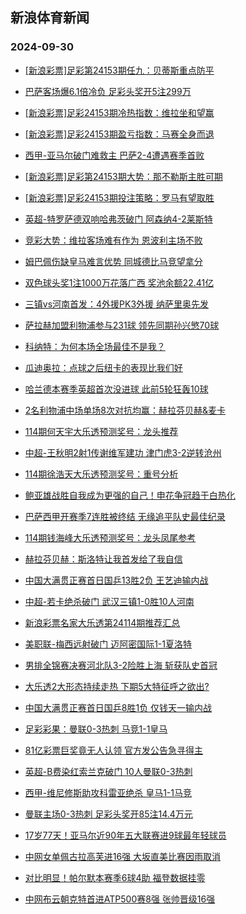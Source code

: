 ## 新浪体育新闻 
### 2024-09-30

+ [[新浪彩票]足彩第24153期任九：贝蒂斯重点防平](https://sports.sina.com.cn/l/2024-09-29/doc-incqummy9480041.shtml)

+ [巴萨客场爆6.1倍冷负 足彩头奖开5注299万](https://sports.sina.com.cn/l/2024-09-29/doc-incqumne3739298.shtml)

+ [[新浪彩票]足彩24153期冷热指数：维拉坐和望赢](https://sports.sina.com.cn/l/2024-09-29/doc-incqummy9480906.shtml)

+ [[新浪彩票]足彩24153期盈亏指数：马赛全身而退](https://sports.sina.com.cn/l/2024-09-29/doc-incqumna6257796.shtml)

+ [西甲-亚马尔破门难救主 巴萨2-4遭遇赛季首败](https://sports.sina.com.cn/g/laliga/2024-09-29/doc-incquvzy3565551.shtml)

+ [[新浪彩票]足彩第24153期大势：那不勒斯主胜可期](https://sports.sina.com.cn/l/2024-09-29/doc-incqumna6256818.shtml)

+ [[新浪彩票]足彩24153期投注策略：罗马有望取胜](https://sports.sina.com.cn/l/2024-09-29/doc-incqumnh0519659.shtml)

+ [英超-特罗萨德双响哈弗茨破门 阿森纳4-2莱斯特](https://sports.sina.com.cn/g/pl/2024-09-29/doc-incqurty6138884.shtml)

+ [竞彩大势：维拉客场难有作为 恩波利主场不败](https://sports.sina.com.cn/l/2024-09-29/doc-incqumne3744557.shtml)

+ [姆巴佩伤缺皇马难言优势 同城德比马竞望拿分](https://sports.sina.com.cn/l/2024-09-29/doc-incqqytr0989954.shtml)

+ [双色球头奖1注1000万花落广西 奖池余额22.41亿](https://sports.sina.com.cn/l/2024-09-29/doc-incqvtfs0129956.shtml)

+ [三镇vs河南首发：4外援PK3外援 纳萨里奥先发](https://sports.sina.com.cn/china/j/2024-09-29/doc-incqvnxn9053018.shtml)

+ [萨拉赫加盟利物浦参与231球 领先同期孙兴慜70球](https://sports.sina.com.cn/g/2024-09-29/doc-incqufeh3770313.shtml)

+ [科纳特：为何本场全场最佳不是我？](https://sports.sina.com.cn/g/2024-09-29/doc-incqtywk3898948.shtml)

+ [瓜迪奥拉：点球之后纽卡的表现比我们好](https://sports.sina.com.cn/g/2024-09-29/doc-incqtywe9685088.shtml)

+ [哈兰德本赛季英超首次没进球 此前5轮狂轰10球](https://sports.sina.com.cn/g/pl/2024-09-29/doc-incqvaiu5982044.shtml)

+ [2名利物浦中场单场8次对抗均赢：赫拉芬贝赫&麦卡](https://sports.sina.com.cn/g/2024-09-29/doc-incqufek0546617.shtml)

+ [114期何天宇大乐透预测奖号：龙头推荐](https://sports.sina.com.cn/l/2024-09-29/doc-incqvais9222208.shtml)

+ [中超-王秋明2射1传谢维军建功 津门虎3-2逆转沧州](https://sports.sina.com.cn/china/j/2024-09-29/doc-incqvtfq3358881.shtml)

+ [114期徐浩天大乐透预测奖号：重号分析](https://sports.sina.com.cn/l/2024-09-29/doc-incqvais9220875.shtml)

+ [鲍亚雄战胜自我成为更强的自己！申花争冠趋于白热化](https://sports.sina.com.cn/china/2024-09-29/doc-incqurtw9406516.shtml)

+ [巴萨西甲开赛季7连胜被终结 无缘追平队史最佳纪录](https://sports.sina.com.cn/g/laliga/2024-09-29/doc-incqvaiw3503953.shtml)

+ [114期钱海峰大乐透预测奖号：龙头凤尾参考](https://sports.sina.com.cn/l/2024-09-29/doc-incqvais9220198.shtml)

+ [赫拉芬贝赫：斯洛特让我首发给了我自信](https://sports.sina.com.cn/g/2024-09-29/doc-incqufek0546246.shtml)

+ [中国大满贯正赛首日国乒13胜2负 王艺迪输内战](https://sports.sina.com.cn/others/pingpang/2024-09-29/doc-incqvtfs0116862.shtml)

+ [中超-若卡绝杀破门 武汉三镇1-0胜10人河南](https://sports.sina.com.cn/china/j/2024-09-29/doc-incqvxpn3240540.shtml)

+ [新浪彩票名家大乐透第24114期推荐汇总](https://sports.sina.com.cn/l/2024-09-29/doc-incqvaiu5982656.shtml)

+ [美职联-梅西远射破门 迈阿密国际1-1夏洛特](https://sports.sina.com.cn/global/others/2024-09-29/doc-incqurtw9384153.shtml)

+ [男排全锦赛决赛河北队3-2险胜上海 斩获队史首冠](https://sports.sina.com.cn/others/volleyball/2024-09-29/doc-incqvxpn3241307.shtml)

+ [大乐透2大形态持续走热 下期5大特征呼之欲出?](https://sports.sina.com.cn/l/2024-09-29/doc-incquwaa0358865.shtml)

+ [中国大满贯正赛首日国乒8胜1负 仅钱天一输内战](https://sports.sina.com.cn/others/pingpang/2024-09-29/doc-incqvais9214164.shtml)

+ [足彩彩果：曼联0-3热刺 马竞1-1皇马](https://sports.sina.com.cn/l/2024-09-30/doc-incqwusw8459438.shtml)

+ [81亿彩票巨奖竟无人认领 官方发公告急寻得主](https://sports.sina.com.cn/l/2024-09-30/doc-incqwutc9744591.shtml)

+ [英超-B费染红索兰克破门 10人曼联0-3热刺](https://sports.sina.com.cn/g/pl/2024-09-30/doc-incqwusy5251037.shtml)

+ [西甲-维尼修斯助攻科雷亚绝杀 皇马1-1马竞](https://sports.sina.com.cn/g/laliga/2024-09-30/doc-incqwuta2998164.shtml)

+ [曼联主场0-3热刺 足彩头奖开85注14.4万元](https://sports.sina.com.cn/l/2024-09-30/doc-incqwusw8459438.shtml)

+ [17岁77天！亚马尔近90年五大联赛进9球最年轻球员](https://sports.sina.com.cn/g/laliga/2024-09-29/doc-incqvais9211542.shtml)

+ [中网女单佩古拉高芙进16强 大坂直美比赛因雨取消](https://sports.sina.com.cn/tennis/wta/2024-09-29/doc-incqvxpq0032121.shtml)

+ [对比明显！帕尔默本赛季6球4助 福登数据挂零](https://sports.sina.com.cn/g/pl/2024-09-29/doc-incqvtfq3336944.shtml)

+ [中网布云朝克特首进ATP500赛8强 张帅晋级16强](https://sports.sina.com.cn/tennis/china/2024-09-29/doc-incqvnxs3365323.shtml)

